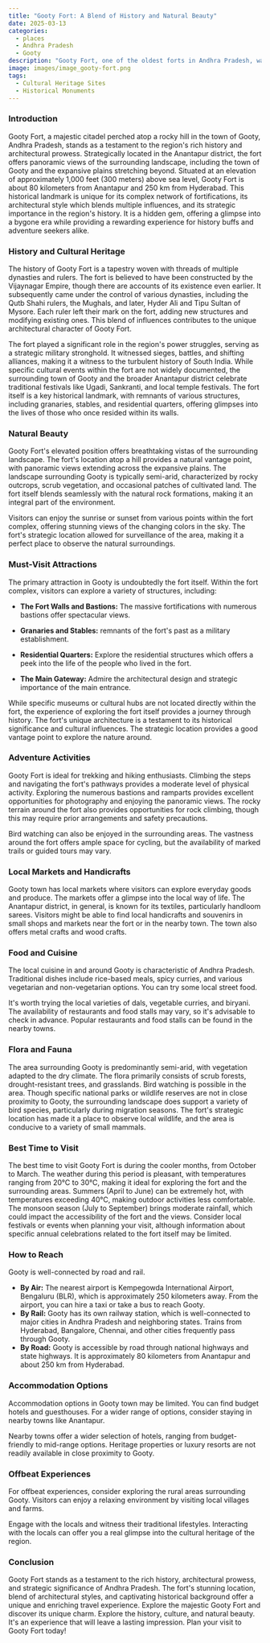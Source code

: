 ```yaml
---
title: "Gooty Fort: A Blend of History and Natural Beauty"
date: 2025-03-13
categories:
  - places
  - Andhra Pradesh
  - Gooty
description: "Gooty Fort, one of the oldest forts in Andhra Pradesh, was built by the Gouds in the 16th century and later captured by the Nizam of Hyderabad. Perched on a hill surrounded by dense forests, it offers breathtaking views and is near the picturesque Gooty Waterfalls. The fort holds historical significance due to its role in the Revolt of 1857, making it a blend of history and natural beauty."
image: images/image_gooty-fort.png
tags: 
  - Cultural Heritage Sites
  - Historical Monuments
---
```



### **Introduction**

Gooty Fort, a majestic citadel perched atop a rocky hill in the town of Gooty, Andhra Pradesh, stands as a testament to the region's rich history and architectural prowess. Strategically located in the Anantapur district, the fort offers panoramic views of the surrounding landscape, including the town of Gooty and the expansive plains stretching beyond. Situated at an elevation of approximately 1,000 feet (300 meters) above sea level, Gooty Fort is about 80 kilometers from Anantapur and 250 km from Hyderabad. This historical landmark is unique for its complex network of fortifications, its architectural style which blends multiple influences, and its strategic importance in the region's history. It is a hidden gem, offering a glimpse into a bygone era while providing a rewarding experience for history buffs and adventure seekers alike.

### **History and Cultural Heritage**

The history of Gooty Fort is a tapestry woven with threads of multiple dynasties and rulers. The fort is believed to have been constructed by the Vijaynagar Empire, though there are accounts of its existence even earlier. It subsequently came under the control of various dynasties, including the Qutb Shahi rulers, the Mughals, and later, Hyder Ali and Tipu Sultan of Mysore. Each ruler left their mark on the fort, adding new structures and modifying existing ones. This blend of influences contributes to the unique architectural character of Gooty Fort.

The fort played a significant role in the region's power struggles, serving as a strategic military stronghold. It witnessed sieges, battles, and shifting alliances, making it a witness to the turbulent history of South India. While specific cultural events within the fort are not widely documented, the surrounding town of Gooty and the broader Anantapur district celebrate traditional festivals like Ugadi, Sankranti, and local temple festivals. The fort itself is a key historical landmark, with remnants of various structures, including granaries, stables, and residential quarters, offering glimpses into the lives of those who once resided within its walls.

### **Natural Beauty**

Gooty Fort's elevated position offers breathtaking vistas of the surrounding landscape. The fort's location atop a hill provides a natural vantage point, with panoramic views extending across the expansive plains. The landscape surrounding Gooty is typically semi-arid, characterized by rocky outcrops, scrub vegetation, and occasional patches of cultivated land. The fort itself blends seamlessly with the natural rock formations, making it an integral part of the environment.



Visitors can enjoy the sunrise or sunset from various points within the fort complex, offering stunning views of the changing colors in the sky. The fort's strategic location allowed for surveillance of the area, making it a perfect place to observe the natural surroundings.

### **Must-Visit Attractions**

The primary attraction in Gooty is undoubtedly the fort itself. Within the fort complex, visitors can explore a variety of structures, including:

*   **The Fort Walls and Bastions:** The massive fortifications with numerous bastions offer spectacular views.


*   **Granaries and Stables:** remnants of the fort's past as a military establishment.
*   **Residential Quarters:** Explore the residential structures which offers a peek into the life of the people who lived in the fort.
*   **The Main Gateway:** Admire the architectural design and strategic importance of the main entrance.

While specific museums or cultural hubs are not located directly within the fort, the experience of exploring the fort itself provides a journey through history. The fort's unique architecture is a testament to its historical significance and cultural influences. The strategic location provides a good vantage point to explore the nature around.

### **Adventure Activities**

Gooty Fort is ideal for trekking and hiking enthusiasts. Climbing the steps and navigating the fort's pathways provides a moderate level of physical activity. Exploring the numerous bastions and ramparts provides excellent opportunities for photography and enjoying the panoramic views. The rocky terrain around the fort also provides opportunities for rock climbing, though this may require prior arrangements and safety precautions.



Bird watching can also be enjoyed in the surrounding areas. The vastness around the fort offers ample space for cycling, but the availability of marked trails or guided tours may vary.

### **Local Markets and Handicrafts**

Gooty town has local markets where visitors can explore everyday goods and produce. The markets offer a glimpse into the local way of life. The Anantapur district, in general, is known for its textiles, particularly handloom sarees. Visitors might be able to find local handicrafts and souvenirs in small shops and markets near the fort or in the nearby town. The town also offers metal crafts and wood crafts.

### **Food and Cuisine**

The local cuisine in and around Gooty is characteristic of Andhra Pradesh. Traditional dishes include rice-based meals, spicy curries, and various vegetarian and non-vegetarian options. You can try some local street food.



It's worth trying the local varieties of dals, vegetable curries, and biryani. The availability of restaurants and food stalls may vary, so it's advisable to check in advance. Popular restaurants and food stalls can be found in the nearby towns.

### **Flora and Fauna**

The area surrounding Gooty is predominantly semi-arid, with vegetation adapted to the dry climate. The flora primarily consists of scrub forests, drought-resistant trees, and grasslands. Bird watching is possible in the area. Though specific national parks or wildlife reserves are not in close proximity to Gooty, the surrounding landscape does support a variety of bird species, particularly during migration seasons. The fort's strategic location has made it a place to observe local wildlife, and the area is conducive to a variety of small mammals.

### **Best Time to Visit**

The best time to visit Gooty Fort is during the cooler months, from October to March. The weather during this period is pleasant, with temperatures ranging from 20°C to 30°C, making it ideal for exploring the fort and the surrounding areas. Summers (April to June) can be extremely hot, with temperatures exceeding 40°C, making outdoor activities less comfortable. The monsoon season (July to September) brings moderate rainfall, which could impact the accessibility of the fort and the views. Consider local festivals or events when planning your visit, although information about specific annual celebrations related to the fort itself may be limited.

### **How to Reach**

Gooty is well-connected by road and rail.

*   **By Air:** The nearest airport is Kempegowda International Airport, Bengaluru (BLR), which is approximately 250 kilometers away. From the airport, you can hire a taxi or take a bus to reach Gooty.
*   **By Rail:** Gooty has its own railway station, which is well-connected to major cities in Andhra Pradesh and neighboring states. Trains from Hyderabad, Bangalore, Chennai, and other cities frequently pass through Gooty.
*   **By Road:** Gooty is accessible by road through national highways and state highways. It is approximately 80 kilometers from Anantapur and about 250 km from Hyderabad.

### **Accommodation Options**

Accommodation options in Gooty town may be limited. You can find budget hotels and guesthouses. For a wider range of options, consider staying in nearby towns like Anantapur.



Nearby towns offer a wider selection of hotels, ranging from budget-friendly to mid-range options. Heritage properties or luxury resorts are not readily available in close proximity to Gooty.

### **Offbeat Experiences**

For offbeat experiences, consider exploring the rural areas surrounding Gooty. Visitors can enjoy a relaxing environment by visiting local villages and farms.



Engage with the locals and witness their traditional lifestyles. Interacting with the locals can offer you a real glimpse into the cultural heritage of the region.

### **Conclusion**

Gooty Fort stands as a testament to the rich history, architectural prowess, and strategic significance of Andhra Pradesh. The fort's stunning location, blend of architectural styles, and captivating historical background offer a unique and enriching travel experience. Explore the majestic Gooty Fort and discover its unique charm. Explore the history, culture, and natural beauty. It's an experience that will leave a lasting impression. Plan your visit to Gooty Fort today!


